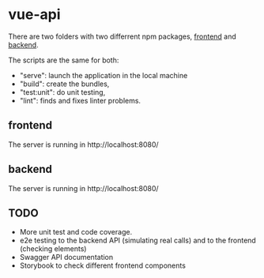 # vue-api

There are two folders with two differrent npm packages, [frontend](./frontend) and [backend](./backend).

The scripts are the same for both:

- "serve": launch the application in the local machine
- "build": create the bundles,
- "test:unit": do unit testing,
- "lint": finds and fixes linter problems.

## frontend

The server is running in http://localhost:8080/

## backend

The server is running in http://localhost:8080/

## TODO

- More unit test and code coverage.
- e2e testing to the backend API (simulating real calls) and to the frontend (checking elements)
- Swagger API documentation
- Storybook to check different frontend components

